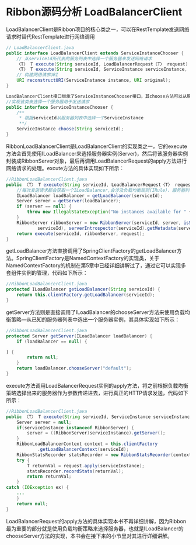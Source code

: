 # Ribbon源码分析 LoadBalancerClient

LoadBalancerClient是Ribbon项目的核心类之一，可以在RestTemplate发送网络请求时替代RestTemplate进行网络调用

```java
// LoadBalancerClient.java
public interface LoadBalancerClient extends ServiceInstanceChooser {
    // 从serviceId所代表的服务列表中选择一个服务器来发送网络请求
    〈T〉 T execute(String serviceId, LoadBalancerRequest〈T〉 request) throws IOException;
    〈T〉 T execute(String serviceId, ServiceInstance serviceInstance, LoadBalancerRequest〈T〉 request) throws IOException;
    // 构建网络请求URI
    URI reconstructURI(ServiceInstance instance, URI original);
}

LoadBalancerClient接口继承了ServiceInstanceChooser接口，其choose方法可以从服务器列表中依据负载均衡策略选出一个服务器实例。ServiceInstanceChooser的定义如下所示：
//实现该类来选择一个服务器用于发送请求
public interface ServiceInstanceChooser {
    /**
     * 根据serviceId从服务器列表中选择一个ServiceInstance
     **/
    ServiceInstance choose(String serviceId);
}
```

RibbonLoadBalancerClient是LoadBalancerClient的实现类之一，它的execute方法会首先使用ILoadBalancer来选择服务器实例(Server)，然后将该服务器实例封装成RibbonServer对象，最后再调用LoadBalancerRequest的apply方法进行网络请求的处理。excute方法的具体实现如下所示：

```java
//RibbonLoadBalancerClient.java
public 〈T〉 T execute(String serviceId, LoadBalancerRequest〈T〉 request) throws IOException {
    //每次发送请求都会获取一个ILoadBalancer,会涉及负载均衡规则(IRule)、服务器列表集群(ServerList)和检验服务是否存在(IPing)等细节实现
    ILoadBalancer loadBalancer = getLoadBalancer(serviceId);
    Server server = getServer(loadBalancer);
    if (server == null) {
        throw new IllegalStateException("No instances available for " + serviceId);
    }
    RibbonServer ribbonServer = new RibbonServer(serviceId, server, isSecure(server,
            serviceId), serverIntrospector(serviceId).getMetadata(server));
    return execute(serviceId, ribbonServer, request);
}
```

getLoadBalancer方法直接调用了SpringClientFactory的getLoadBalancer方法。SpringClientFactory是NamedContextFactory的实现类，关于NamedContextFactory的机制在第5章中已经详细讲解过了，通过它可以实现多套组件实例的管理，代码如下所示：

```java
//RibbonLoadBalancerClient.java
protected ILoadBalancer getLoadBalancer(String serviceId) {
    return this.clientFactory.getLoadBalancer(serviceId);
}
```


getServer方法则是直接调用了ILoadBalancer的chooseServer方法来使用负载均衡策略—从已知的服务器列表中选出一个服务器实例，其具体实现如下所示：

```java
//RibbonLoadBalancerClient.java
protected Server getServer(ILoadBalancer loadBalancer) {
    if (loadBalancer == null) {

) {
        return null;
    }
    return loadBalancer.chooseServer("default");
}
```

execute方法调用LoadBalancerRequest实例的apply方法，将之前根据负载均衡策略选择出来的服务器作为参数传递进去，进行真正的HTTP请求发送，代码如下所示：

```java
//RibbonLoadBalancerClient.java
public 〈T〉 T execute(String serviceId, ServiceInstance serviceInstance, LoadBalancerRequest〈T〉 request) throws IOException {
    Server server = null;
    if(serviceInstance instanceof RibbonServer) {
        server = ((RibbonServer)serviceInstance).getServer();
    }
    RibbonLoadBalancerContext context = this.clientFactory
            .getLoadBalancerContext(serviceId);
    RibbonStatsRecorder statsRecorder = new RibbonStatsRecorder(context, server);
    try {
        T returnVal = request.apply(serviceInstance);
        statsRecorder.recordStats(returnVal);
        return returnVal;
    }
catch (IOException ex) {
    ...
    }
    return null;
}
```

LoadBalancerRequest的apply方法的具体实现本书不再详细讲解，因为Ribbon最为重要的部分就是使用负载均衡策略来选择服务器，也就是ILoadBalancer的chooseServer方法的实现，本书会在接下来的小节里对其进行详细讲解。

